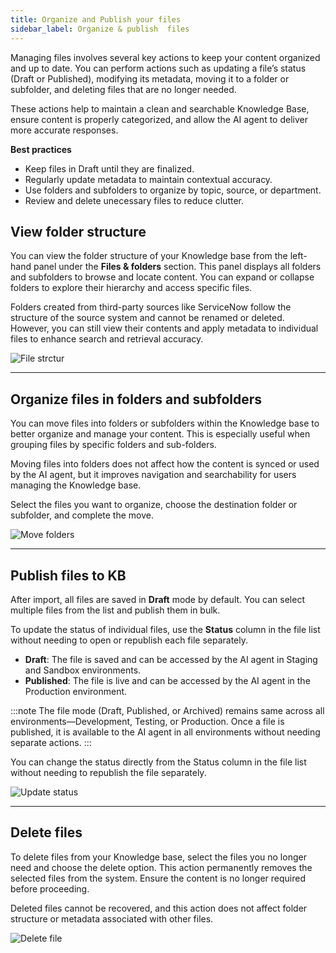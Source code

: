 ```yaml
---
title: Organize and Publish your files
sidebar_label: Organize & publish  files
---
```




Managing files involves several key actions to keep your content organized and up to date. You can perform actions such as updating a file’s status (Draft or Published), modifying its metadata, moving it to a folder or subfolder, and deleting files that are no longer needed.

These actions help to maintain a clean and searchable Knowledge Base, ensure content is properly categorized, and allow the AI agent to deliver more accurate responses.

**Best practices**

* Keep files in Draft until they are finalized.
* Regularly update metadata to maintain contextual accuracy.
* Use folders and subfolders to organize by topic, source, or department.
* Review and delete unecessary files to reduce clutter.



## View folder structure

You can view the folder structure of your Knowledge base from the left-hand panel under the **Files & folders** section. This panel displays all folders and subfolders to browse and locate content. You can expand or collapse folders to explore their hierarchy and access specific files.

Folders created from third-party sources like ServiceNow follow the structure of the source system and cannot be renamed or deleted. However, you can still view their contents and apply metadata to individual files to enhance search and retrieval accuracy.

   ![File strctur](/files/filestrctur.gif)

---

## Organize files in folders and subfolders

You can move files into folders or subfolders within the Knowledge base to better organize and manage your content. This is especially useful when grouping files by specific folders and sub-folders.

Moving files into folders does not affect how the content is synced or used by the AI agent, but it improves navigation and searchability for users managing the Knowledge base.

Select the files you want to organize, choose the destination folder or subfolder, and complete the move.

![Move folders](/files/movefolders.gif)

---

## Publish files to KB

After import, all files are saved in **Draft** mode by default. You can select multiple files from the list and publish them in bulk.

To update the status of individual files, use the **Status** column in the file list without needing to open or republish each file separately.

* **Draft**: The file is saved and can be accessed by the AI agent in Staging and Sandbox environments.
* **Published**: The file is live and can be accessed by the AI agent in the Production environment.

:::note
The file mode (Draft, Published, or Archived) remains same across all environments—Development, Testing, or Production. Once a file is published, it is available to the AI agent in all environments without needing separate actions.
:::

You can change the status directly from the Status column in the file list without needing to republish the file separately.

![Update status](/files/updatestatus.gif)


---

## Delete files
    
To delete files from your Knowledge base, select the files you no longer need and choose the delete option. This action permanently removes the selected files from the system. Ensure the content is no longer required before proceeding.

Deleted files cannot be recovered, and this action does not affect folder structure or metadata associated with other files.

![Delete file](/files/deletefile.gif)



<!-- KB AI-agent can utilize ingested data to provide more informative responses. There are multiple entry points through which data can be fed into the AI-agent.


## Upload website URLs

Easily upload your website URLs directly to our platform. When the AI-agent encounters a question related to the website, it will provide relevant answers.

To upload your website URL, follow:

1. Go to **Knowledge base** > **Files** > click **+ Add URL**.
    
    ![](https://i.imgur.com/TGDsX7Q.png)

2. Enter the website URL and click **Save**.

    ![image](https://i.imgur.com/ghqSJ32.png)

This handles all sub URLs automatically, to improve accuracy, add more URLs manually under **Upload documents**. 


:::note
Redirection links(URL) cannot be displayed within the summarized answer. 
The best practice for LLMs is to avoid generating links in responses or summarizations. This precaution is taken because LLMs can potentially miss characters like "-", which could break the link or even direct users to unsafe pages, posing a security risk. Therefore, it's safer to refrain from including links altogether.
:::


------

## Manual data ingestion 

### Upload documents from local system

Upload specific documents to enable the AI-agent to identify relevant questions and provide accurate answers from them. You can upload **Word**, **PPT**, **PDF** and **Txt** files.

To upload files from your system, follow:

1. Go to **KB** > **Upload documents** > **Your computer**.

 ![](https://imgur.com/XE1XImg.png)

2. Click **Upload document** to upload your documents here. Currently we support file sizes upto 20MB.

    <img src="https://i.imgur.com/PZmgkA6.png" alt="drawing" width="80%"/>

3. Enable **Generate Q&A** to let the AI-agent to respond to users questions with answers that resemble human-like responses.
4. Enable **Enable table parsing** to allow the AI-agent to extract structured data from tables in a document or a webpage.
5. Choose the langauge of the uploaded file and click **Add**.

:::note
- Our team is still in process of fine tuning the feature so while uploading the files, it's preferable to have data in the form of bullet points or paragraphs rather than tables.
- When docs are in indexing/pending state, you have to wait in queue. Ensure you dont enable table parsing or QnA generation when you index.
- If the PDFs belong to any language other than English, the end results might not be perfect. Please post your concerns on [community.yellow.ai](https://community.yellow.ai/) , our product experts will help you.
:::

### Add acronyms 

You can boost AI-agent understanding and search accuracy via Acronyms.

In the **Acronym** section, you can enter common phrases for specific terms. This helps the AI-agent understand and fetch accurate results from the documentation, even when users use abbreviations. For example, users might use **WA** for **WhatsApp**. If you add this acronym the AI-agent can understand it as **WhatsApp** whenever a user uses it. 

To add acronyms, follow:

1. Go to **Knowledge base** > **Files** >  **Manage acronyms**.

    ![](https://i.imgur.com/r0X2NZJ.png)

2. Click **Add new acronym** > **+ Acronym name**, enter the name of the specific term and in **Acronyms** enter the commonly used utterances for that term.

   <img src="https://i.imgur.com/eZuSYgD.png" alt="drawing" width="50%"/>

3. Click **Add list item**. 
4. You can edit the entered acronyms by selecting and deleting them or by clicking on the three dots on the right side for further modifications.

    ![image](https://imgur.com/4ObT0kh.png)


### Upload specific URLs/subdomain URLs

You can provide info to users from a specific URL/sub-URLs, this enhances the response accuracy. To add multiple URLs, follow: 

1. Go to **Knowledge base** > **Files** > **Upload documents** > **Upload URL**.

    ![](https://i.imgur.com/qrA5Y7G.png)

2. Enter the URL and click **Upload**. To add furthermore URLs, click **Add another URL**.

    <img src="https://i.imgur.com/HNxQ58E.png" alt="drawing" width="60%"/>
   
----

## Upload documents via. third-party applications

You can upload documents/folders from third-party applications (such as **AWS S3** and **Sharepoint**). 

> These documents are fetched one time from the integrations and are not auto-synced frequently. 

### AWS S3 integration

To upload folders/files from AWS S3 to cloud platform, follow:

1. Go to **Knowledge base** > **Files** > **Upload documents** > **AWS S3**.

    ![](https://i.imgur.com/FD12kKp.png)

2. Fill in the fields and click **Sync folders** select the folder from the chosen bucket to sync with.

    ![](https://i.imgur.com/qvdNJSB.png)

3. Click **Upload**.
 
### Sharepoint integration

To upload folders/files from Sharepoint to cloud platform, follow:

1. Go to **Knowledge base** > **Files** > **Upload documents** > **Sharepoint**.

    ![](https://i.imgur.com/5FA02FR.png)

2. Fill in the fields and select the folder from the chosen bucket to sync with.

    ![](https://i.imgur.com/jX6iB57.png)

3. Click **Upload**.


---

## Additional options for uploaded documents 

For each uploaded document, you have the following customization options:

- **Edit tags**: Add tags for identification and categorization of specific documents.
- **Edit properties**:
    - **File name**: Modify the file name as needed.
    - **Redirection URL**: When activated, redirects to a designated URL while simultaneously displaying the search results from the doc-cog.
    > Tags and properties are particularly useful when utilizing the Document Search Node > Metadata filters.
- **Preview**: View the document, providing options to explore the uploaded content.
    - **Generate QnA**: Click to generate Q&A, acting similarly to FAQs. You can access this in **Train** > **Documents** > **QnA Extract**.
- **Delete**: Remove the document.

   ![](https://i.imgur.com/PbQoEsV.png)


----

## Search and filter uploaded documents 

When you have uploaded multiple documents and you quickly want to find it and make some change, you can use **search** option by typing the file name. 
    ![image](https://imgur.com/OvKdNoU.png)

You can locate the uploaded documents based on the following parameters using **Filters**:

1. Click **Filters** and fill in the following fields.
    * **File name:** Type the name of the file
    * **Source:** Select the source from which the file was uploaded to the platform
    * **Status:** Select the status of the uploaded file
    * **Tags:** Type the added tags

2. Click **Apply filter**.

    ![](https://i.imgur.com/XAZdX52.png)
 -->










